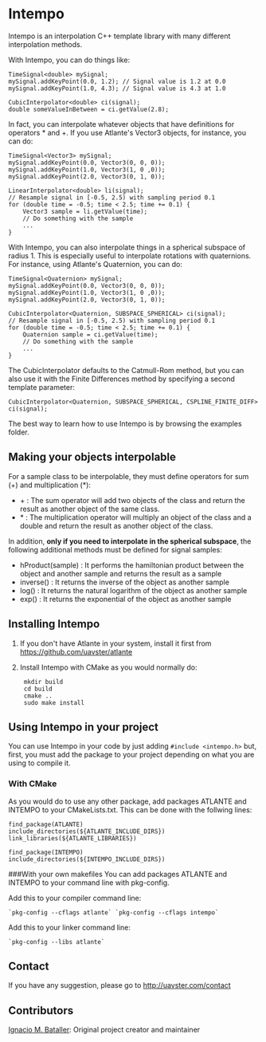 Intempo
=======
Intempo is an interpolation C++ template library with many different interpolation methods.

With Intempo, you can do things like:

    TimeSignal<double> mySignal;
    mySignal.addKeyPoint(0.0, 1.2);	// Signal value is 1.2 at 0.0
    mySignal.addKeyPoint(1.0, 4.3); // Signal value is 4.3 at 1.0
    
    CubicInterpolator<double> ci(signal);
    double someValueInBetween = ci.getValue(2.8);

In fact, you can interpolate whatever objects that have definitions for operators * and +. If you use Atlante's Vector3 objects, for instance, you can do:

    TimeSignal<Vector3> mySignal;
    mySignal.addKeyPoint(0.0, Vector3(0, 0, 0));
    mySignal.addKeyPoint(1.0, Vector3(1, 0 ,0));
    mySignal.addKeyPoint(2.0, Vector3(0, 1, 0));
    
    LinearInterpolator<double> li(signal);
    // Resample signal in [-0.5, 2.5) with sampling period 0.1
    for (double time = -0.5; time < 2.5; time += 0.1) {
        Vector3 sample = li.getValue(time);
        // Do something with the sample
        ...
    }

With Intempo, you can also interpolate things in a spherical subspace of radius 1. This is especially useful to interpolate rotations with quaternions. For instance, using Atlante's Quaternion, you can do:

    TimeSignal<Quaternion> mySignal;
    mySignal.addKeyPoint(0.0, Vector3(0, 0, 0));
    mySignal.addKeyPoint(1.0, Vector3(1, 0 ,0));
    mySignal.addKeyPoint(2.0, Vector3(0, 1, 0));
    
    CubicInterpolator<Quaternion, SUBSPACE_SPHERICAL> ci(signal);
    // Resample signal in [-0.5, 2.5) with sampling period 0.1
    for (double time = -0.5; time < 2.5; time += 0.1) {
        Quaternion sample = ci.getValue(time);
        // Do something with the sample
        ...
    }

The CubicInterpolator defaults to the Catmull-Rom method, but you can also use it with the Finite Differences method by specifying a second template parameter:

    CubicInterpolator<Quaternion, SUBSPACE_SPHERICAL, CSPLINE_FINITE_DIFF> ci(signal);

The best way to learn how to use Intempo is by browsing the examples folder.

Making your objects interpolable
--------------------------------
For a sample class to be interpolable, they must define operators for sum (+) and multiplication (*):

- \+ : The sum operator will add two objects of the class and return the result as another object of the same class.
- \* : The multiplication operator will multiply an object of the class and a double and return the result as another object of the class.

In addition, **only if you need to interpolate in the spherical subspace**, the following additional methods must be defined for signal samples:

- hProduct(sample) : It performs the hamiltonian product between the object and another sample and returns the result as a sample
- inverse() : It returns the inverse of the object as another sample
- log() : It returns the natural logarithm of the object as another sample
- exp() : It returns the exponential of the object as another sample

Installing Intempo
------------------
1. If you don't have Atlante in your system, install it first from https://github.com/uavster/atlante
2. Install Intempo with CMake as you would normally do:

        mkdir build
        cd build
        cmake ..
        sudo make install

Using Intempo in your project
------------------------------
You can use Intempo in your code by just adding `#include <intempo.h>` but, first, you must add the package to your project depending on what you are using to compile it.

### With CMake
As you would do to use any other package, add packages ATLANTE and INTEMPO to your CMakeLists.txt. This can be done with the follwing lines:

    find_package(ATLANTE)
    include_directories(${ATLANTE_INCLUDE_DIRS})
    link_libraries(${ATLANTE_LIBRARIES})
    
    find_package(INTEMPO)
    include_directories(${INTEMPO_INCLUDE_DIRS})

###With your own makefiles
You can add packages ATLANTE and INTEMPO to your command line with pkg-config.

Add this to your compiler command line:

    `pkg-config --cflags atlante` `pkg-config --cflags intempo`

Add this to your linker command line:

    `pkg-config --libs atlante`

Contact
-------
If you have any suggestion, please go to http://uavster.com/contact

Contributors
------------
[Ignacio M. Bataller](https://github.com/uavster): Original project creator and maintainer
